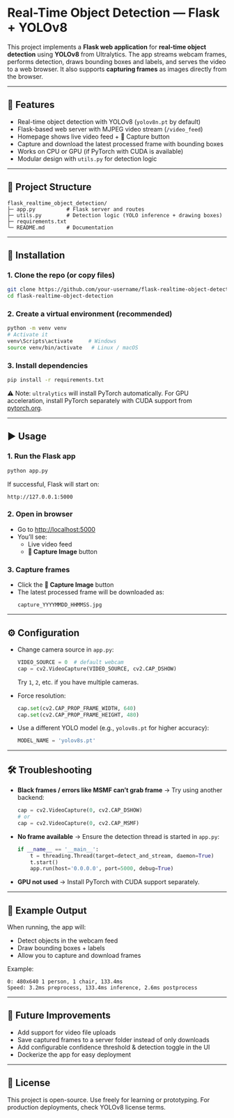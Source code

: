 # Real-Time Object Detection — Flask + YOLOv8

This project implements a **Flask web application** for **real-time object detection** using **YOLOv8** from Ultralytics. The app streams webcam frames, performs detection, draws bounding boxes and labels, and serves the video to a web browser. It also supports **capturing frames** as images directly from the browser.

---

## 🚀 Features
- Real-time object detection with YOLOv8 (`yolov8n.pt` by default)
- Flask-based web server with MJPEG video stream (`/video_feed`)
- Homepage shows live video feed + 📸 Capture button
- Capture and download the latest processed frame with bounding boxes
- Works on CPU or GPU (if PyTorch with CUDA is available)
- Modular design with `utils.py` for detection logic

---

## 📂 Project Structure
```
flask_realtime_object_detection/
├─ app.py          # Flask server and routes
├─ utils.py        # Detection logic (YOLO inference + drawing boxes)
├─ requirements.txt
└─ README.md       # Documentation
```

---

## 🔧 Installation

### 1. Clone the repo (or copy files)
```bash
git clone https://github.com/your-username/flask-realtime-object-detection.git
cd flask-realtime-object-detection
```

### 2. Create a virtual environment (recommended)
```bash
python -m venv venv
# Activate it
venv\Scripts\activate     # Windows
source venv/bin/activate   # Linux / macOS
```

### 3. Install dependencies
```bash
pip install -r requirements.txt
```

⚠️ Note: `ultralytics` will install PyTorch automatically. For GPU acceleration, install PyTorch separately with CUDA support from [pytorch.org](https://pytorch.org/get-started/locally/).

---

## ▶️ Usage

### 1. Run the Flask app
```bash
python app.py
```

If successful, Flask will start on:
```
http://127.0.0.1:5000
```

### 2. Open in browser
- Go to [http://localhost:5000](http://localhost:5000)
- You’ll see:
  - Live video feed
  - **📸 Capture Image** button

### 3. Capture frames
- Click the **📸 Capture Image** button
- The latest processed frame will be downloaded as:
  ```
  capture_YYYYMMDD_HHMMSS.jpg
  ```

---

## ⚙️ Configuration

- Change camera source in `app.py`:
  ```python
  VIDEO_SOURCE = 0  # default webcam
  cap = cv2.VideoCapture(VIDEO_SOURCE, cv2.CAP_DSHOW)
  ```
  Try `1`, `2`, etc. if you have multiple cameras.

- Force resolution:
  ```python
  cap.set(cv2.CAP_PROP_FRAME_WIDTH, 640)
  cap.set(cv2.CAP_PROP_FRAME_HEIGHT, 480)
  ```

- Use a different YOLO model (e.g., `yolov8s.pt` for higher accuracy):
  ```python
  MODEL_NAME = 'yolov8s.pt'
  ```

---

## 🛠 Troubleshooting

- **Black frames / errors like MSMF can’t grab frame** → Try using another backend:
  ```python
  cap = cv2.VideoCapture(0, cv2.CAP_DSHOW)
  # or
  cap = cv2.VideoCapture(0, cv2.CAP_MSMF)
  ```

- **No frame available** → Ensure the detection thread is started in `app.py`:
  ```python
  if __name__ == '__main__':
      t = threading.Thread(target=detect_and_stream, daemon=True)
      t.start()
      app.run(host='0.0.0.0', port=5000, debug=True)
  ```

- **GPU not used** → Install PyTorch with CUDA support separately.

---

## 📸 Example Output
When running, the app will:
- Detect objects in the webcam feed
- Draw bounding boxes + labels
- Allow you to capture and download frames

Example:
```
0: 480x640 1 person, 1 chair, 133.4ms
Speed: 3.2ms preprocess, 133.4ms inference, 2.6ms postprocess
```

---

## 📌 Future Improvements
- Add support for video file uploads
- Save captured frames to a server folder instead of only downloads
- Add configurable confidence threshold & detection toggle in the UI
- Dockerize the app for easy deployment

---

## 📜 License
This project is open-source. Use freely for learning or prototyping. For production deployments, check YOLOv8 license terms.

